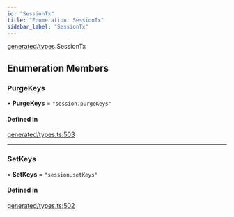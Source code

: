 ```yaml
---
id: "SessionTx"
title: "Enumeration: SessionTx"
sidebar_label: "SessionTx"
---
```


[generated/types](../../../../modules/Generated/Types/Types.md).SessionTx

## Enumeration Members

### PurgeKeys

• **PurgeKeys** = ``"session.purgeKeys"``

#### Defined in

[generated/types.ts:503](https://github.com/PolymeshAssociation/polymesh-sdk/blob/3cc570ade/src/generated/types.ts#L503)

___

### SetKeys

• **SetKeys** = ``"session.setKeys"``

#### Defined in

[generated/types.ts:502](https://github.com/PolymeshAssociation/polymesh-sdk/blob/3cc570ade/src/generated/types.ts#L502)

